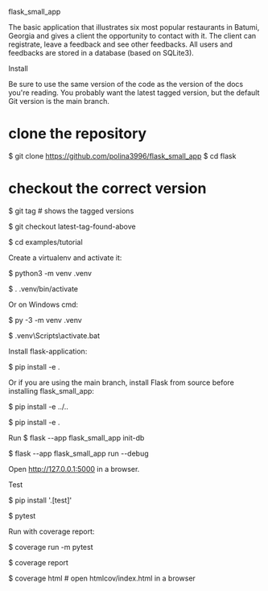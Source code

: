 flask_small_app

The basic application that illustrates six most popular restaurants in Batumi, Georgia and gives a client the opportunity to contact with it.
The client can registrate, leave a feedback and see other feedbacks. All users and feedbacks are stored in a database (based on SQLite3).

Install

Be sure to use the same version of the code as the version of the docs you're reading. You probably want the latest tagged version, but the default Git version is the main branch.

# clone the repository
$ git clone https://github.com/polina3996/flask_small_app
$ cd flask
# checkout the correct version
$ git tag  # shows the tagged versions

$ git checkout latest-tag-found-above

$ cd examples/tutorial

Create a virtualenv and activate it:

$ python3 -m venv .venv

$ . .venv/bin/activate

Or on Windows cmd:

$ py -3 -m venv .venv

$ .venv\Scripts\activate.bat

Install flask-application:

$ pip install -e .

Or if you are using the main branch, install Flask from source before installing flask_small_app:

$ pip install -e ../..

$ pip install -e .

Run
$ flask --app flask_small_app init-db

$ flask --app flask_small_app run --debug

Open http://127.0.0.1:5000 in a browser.

Test

$ pip install '.[test]'

$ pytest

Run with coverage report:

$ coverage run -m pytest

$ coverage report

$ coverage html  # open htmlcov/index.html in a browser